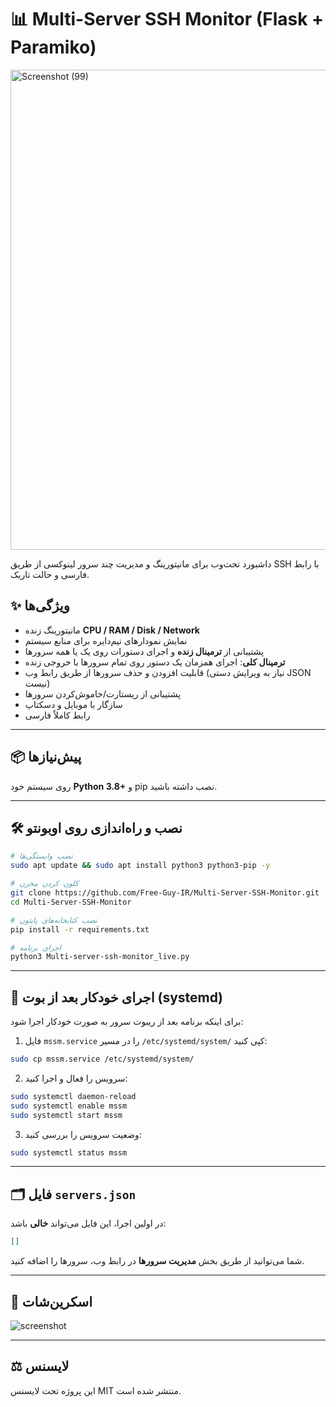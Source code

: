 
# 📊 Multi-Server SSH Monitor (Flask + Paramiko)
<img width="1360" height="768" alt="Screenshot (99)" src="https://github.com/user-attachments/assets/4970a641-f7fc-4493-9998-da847b8a19db" />


داشبورد تحت‌وب برای مانیتورینگ و مدیریت چند سرور لینوکسی از طریق SSH با رابط فارسی و حالت تاریک.

## ✨ ویژگی‌ها

- مانیتورینگ زنده **CPU / RAM / Disk / Network**
- نمایش نمودارهای نیم‌دایره برای منابع سیستم
- پشتیبانی از **ترمینال زنده** و اجرای دستورات روی یک یا همه سرورها
- **ترمینال کلی**: اجرای همزمان یک دستور روی تمام سرورها با خروجی زنده
- قابلیت افزودن و حذف سرورها از طریق رابط وب (نیاز به ویرایش دستی JSON نیست)
- پشتیبانی از ریستارت/خاموش‌کردن سرورها
- سازگار با موبایل و دسکتاپ
- رابط کاملاً فارسی

---

## 📦 پیش‌نیازها

روی سیستم خود **Python 3.8+** و pip نصب داشته باشید.

---

## 🛠 نصب و راه‌اندازی روی اوبونتو

```bash
# نصب وابستگی‌ها
sudo apt update && sudo apt install python3 python3-pip -y

# کلون کردن مخزن
git clone https://github.com/Free-Guy-IR/Multi-Server-SSH-Monitor.git
cd Multi-Server-SSH-Monitor

# نصب کتابخانه‌های پایتون
pip install -r requirements.txt

# اجرای برنامه
python3 Multi-server-ssh-monitor_live.py
```

---

## 🚀 اجرای خودکار بعد از بوت (systemd)

برای اینکه برنامه بعد از ریبوت سرور به صورت خودکار اجرا شود:

1. فایل `mssm.service` را در مسیر `/etc/systemd/system/` کپی کنید:
```bash
sudo cp mssm.service /etc/systemd/system/
```

2. سرویس را فعال و اجرا کنید:
```bash
sudo systemctl daemon-reload
sudo systemctl enable mssm
sudo systemctl start mssm
```

3. وضعیت سرویس را بررسی کنید:
```bash
sudo systemctl status mssm
```

---

## 🗂 فایل `servers.json`

در اولین اجرا، این فایل می‌تواند **خالی** باشد:
```json
[]
```
شما می‌توانید از طریق بخش **مدیریت سرورها** در رابط وب، سرورها را اضافه کنید.

---

## 📸 اسکرین‌شات

![screenshot](screenshot.png)

---

## ⚖ لایسنس

این پروژه تحت لایسنس MIT منتشر شده است.
